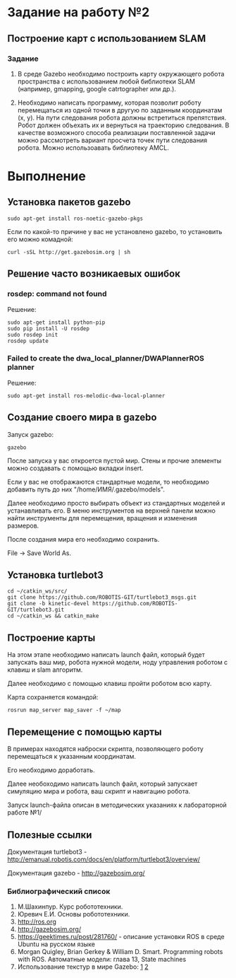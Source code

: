 # Задание на работу №2
## Построение карт с использованием SLAM

### Задание

1. В среде Gazebo необходимо построить карту окружающего робота пространства с использованием любой библиотеки SLAM (например, gmapping, google catrtographer или др.).

2. Необходимо написать программу, которая позволит роботу перемещаться из одной точки в другую по заданным координатам (x, y). На пути следования робота должны встретиться препятствия. Робот должен объехать их и вернуться на траекторию  следования. В качестве возможного способа реализации поставленной задачи можно рассмотреть вариант просчета точек пути следования робота. Можно использоавать библиотеку AMCL.

# Выполнение
## Установка пакетов gazebo

```
sudo apt-get install ros-noetic-gazebo-pkgs
```

Если по какой-то причине у вас не установлено gazebo, то установить его можно комадной:

```
curl -sSL http://get.gazebosim.org | sh
```

## Решение часто возникаевых ошибок

### rosdep: command not found

Решение:

```
sudo apt-get install python-pip
sudo pip install -U rosdep
sudo rosdep init
rosdep update
```

### Failed to create the dwa_local_planner/DWAPlannerROS planner

Решение:

```
sudo apt-get install ros-melodic-dwa-local-planner
```

## Создание своего мира в gazebo

Запуск gazebo:

```
gazebo
```

После запуска у вас откроется пустой мир. Стены и прочие элементы можно создавать с помощью вкладки insert.

Если у вас не отображаются стандартные модели, то необходимо добавить путь до них "/home/ИМЯ/.gazebo/models". 

Далее необходимо просто выбирать объект из стандартных моделей и устанавливать его. В меню инструментов на верхней панели можно найти инструменты для перемещения, вращения и изменения размеров.

После создания мира его необходимо сохранить.

File -> Save World As.

## Установка turtlebot3

```
cd ~/catkin_ws/src/
git clone https://github.com/ROBOTIS-GIT/turtlebot3_msgs.git
git clone -b kinetic-devel https://github.com/ROBOTIS-GIT/turtlebot3.git
cd ~/catkin_ws && catkin_make
```

## Построение карты

[Примеры launch файлов]: https://github.com/ulstu/robotics_cad/tree/master/practice/2020/samples/02navigation/launch

На этом этапе необходимо написать launch файл, который будет запускать ваш мир, робота нужной модели, ноду управления роботом с клавиш и slam алгоритм.

Далее необходимо с помощью клавиш пройти роботом всю карту. 

Карта сохраняется командой:

```
rosrun map_server map_saver -f ~/map
```

## Перемещение с помощью карты

[Примеры ко 2 лабораторной работе]: https://github.com/ulstu/robotics_cad/tree/master/practice/2020/samples/02navigation

В примерах находятся наброски скрипта, позволяющего роботу перемещаться к указанным координатам.

Его необходимо доработать.

Далее необоходимо написать launch файл, который запускает симуляцию мира и робота, ваш скрипт и навигацию робота.

Запуск launch-файла описан в методических указаниях к лабораторной работе №1/ 

## Полезные ссылки

Документация turtlebot3 -  http://emanual.robotis.com/docs/en/platform/turtlebot3/overview/

Документация gazebo - http://gazebosim.org/


### Библиографический список
1.	М.Шахинпур. Курс робототехники.
2.	Юревич Е.И. Основы робототехники.
3.	http://ros.org
4.	http://gazebosim.org/
5.	https://geektimes.ru/post/281760/ - описание установки ROS в среде Ubuntu на русском языке
6. Morgan Quigley, Brian Gerkey & William D. Smart. Programming robots with ROS. Автоматные модели: глава 13, State machines
7. Использование текстур в мире Gazebo: [1](http://answers.gazebosim.org/question/4761/how-to-build-a-world-with-real-image-as-ground-plane/) [2](http://answers.gazebosim.org/question/7922/ground-plane-texture-image/)
